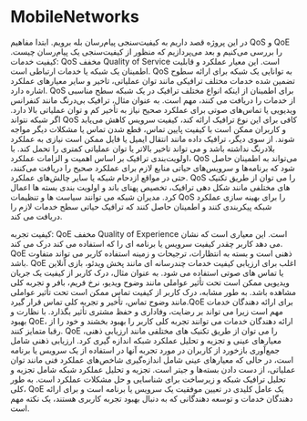 # MobileNetworks
در این پروژه قصد داریم به کیفیت‌سنجی پیام‌رسان بله برویم. ابتدا مفاهیم QoS و QoE را بررسی می‌کنیم و بعد می‌پردازیم که منظور از کیفیت‌سنجی یک پیام‌رسان چیست.
کیفیت خدمات: QoS مخفف Quality of Service است. این معیار عملکرد و قابلیت اطمینان یک شبکه یا خدمات ارتباطی است. QoS به توانایی یک شبکه برای ارائه سطوح تضمین شده خدمات مختلف ترافیکی مانند توان عملیاتی، تاخیر و سایر معیارهای عملکرد اشاره دارد. QoS برای اطمینان از اینکه انواع مختلف ترافیک در یک شبکه سطح مناسبی از خدمات را دریافت می کنند، مهم است. به عنوان مثال، ترافیک بی‌درنگ مانند کنفرانس ویدیویی یا تماس‌های صوتی برای عملکرد صحیح نیاز به تأخیر کم و توان عملیاتی بالا دارد. اگر شبکه نتواند QoS کافی برای این نوع ترافیک ارائه کند، کیفیت سرویس کاهش می‌یابد و کاربران ممکن است با کیفیت پایین تماس، قطع شدن تماس یا مشکلات دیگر مواجه شوند. از سوی دیگر، ترافیک داده مانند انتقال ایمیل یا فایل ممکن است نیازی به عملکرد بلادرنگ نداشته باشد و می تواند تاخیر بالاتر یا توان عملیاتی کمتری را تحمل کند. با اولویت‌بندی ترافیک بر اساس اهمیت و الزامات عملکرد، QoS می‌تواند به اطمینان حاصل شود که برنامه‌ها و سرویس‌های حیاتی منابع لازم برای عملکرد صحیح را دریافت می‌کنند، حتی در مواقع ازدحام شبکه یا سایر چالش‌های عملکرد. QoS را می توان از طریق تکنیک های مختلفی مانند شکل دهی ترافیک، تخصیص پهنای باند و اولویت بندی بسته ها اعمال کرد. مدیران شبکه می توانند سیاست ها و تنظیمات QoS را برای بهینه سازی عملکرد شبکه پیکربندی کنند و اطمینان حاصل کنند که ترافیک حیاتی سطح خدمات لازم را دریافت می کند.

کیفیت تجربه: QoE مخفف Quality of Experience است. این معیاری است که نشان می دهد کاربر چقدر کیفیت سرویس یا برنامه ای را که استفاده می کند درک می کند. QoE ذهنی است و بسته به انتظارات، ترجیحات و زمینه استفاده کاربر می تواند متفاوت باشد. QoE اغلب برای ارزیابی کیفیت خدمات چندرسانه ای مانند پخش ویدئو، بازی آنلاین یا تماس های صوتی استفاده می شود. به عنوان مثال، درک کاربر از کیفیت یک جریان ویدیویی ممکن است تحت تأثیر عواملی مانند وضوح ویدیو، نرخ فریم، بافر و تجربه کلی مشاهده باشد. به طور مشابه، درک کاربر از کیفیت تماس ممکن است تحت تأثیر عواملی مانند وضوح تماس، تأخیر و تجربه کلی تماس قرار گیرد.QoE برای ارائه دهندگان خدمات مهم است زیرا می تواند بر رضایت، وفاداری و حفظ مشتری تأثیر بگذارد. با نظارت و بهبود QoE، ارائه دهندگان خدمات می توانند تجربه کلی کاربر را بهبود بخشند و خود را از رقبا متمایز کنند. QoE را می توان از طریق تکنیک های مختلفی مانند ارزیابی ذهنی، معیارهای عینی و تجزیه و تحلیل عملکرد شبکه اندازه گیری کرد. ارزیابی ذهنی شامل جمع‌آوری بازخورد از کاربران در مورد تجربه آنها در استفاده از یک سرویس یا برنامه است، در حالی که معیارهای عینی شامل اندازه‌گیری شاخص‌های عملکرد فنی مانند توان عملیاتی، از دست دادن بسته‌ها و جیتر است. تجزیه و تحلیل عملکرد شبکه شامل تجزیه و تحلیل ترافیک شبکه و زیرساخت برای شناسایی و حل مشکلات عملکرد است. به طور کلی، QoE یک عامل کلیدی در تعیین موفقیت یک سرویس یا برنامه است و برای ارائه دهندگان خدمات و توسعه دهندگانی که به دنبال بهبود تجربه کاربری هستند، یک نکته مهم است.
